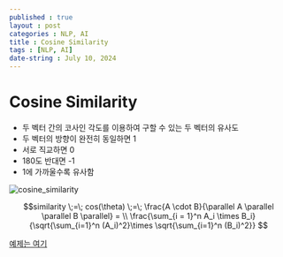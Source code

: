 ```yaml
---
published : true
layout : post
categories : NLP, AI
title : Cosine Similarity
tags : [NLP, AI]
date-string : July 10, 2024
---
```


# Cosine Similarity
- 두 벡터 간의 코사인 각도를 이용하여 구할 수 있는 두 벡터의 유사도
- 두 벡터의 방향이 완전히 동일하면 1
- 서로 직교하면 0
- 180도 반대면 -1
- 1에 가까울수록 유사함

![cosine_similarity](https://github.com/jayiuk/jayiuk.github.io/assets/58243784/ae2a2993-5be7-4636-ab96-888015a47b8c)

$$similarity \;=\; cos(\theta) \;=\; \frac{A \cdot B}{\parallel A \parallel \parallel B \parallel} = \\ \frac{\sum_{i = 1}^n A_i \times B_i}{\sqrt{\sum_{i=1}^n (A_i)^2}\times \sqrt{\sum_{i=1}^n (B_i)^2}} $$

[예제는 여기](https://github.com/jayiuk/NLP_Practice/blob/main/basic_nlp_cosine_similarity.ipynb)